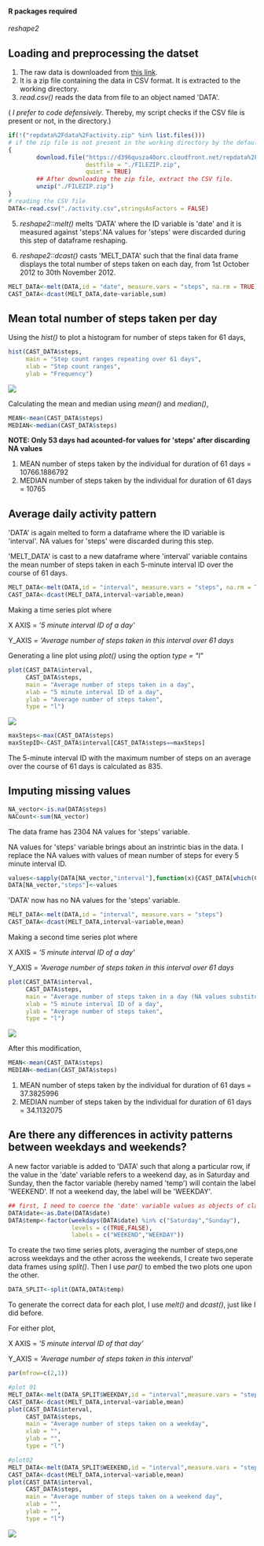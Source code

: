 #### R packages required

_reshape2_



## Loading and preprocessing the datset

1. The raw data is downloaded from [this link](https://d396qusza40orc.cloudfront.net/repdata%2Fdata%2Factivity.zip).
2. It is a zip file containing the data in CSV format. It is extracted to the working directory.
4. _read.csv()_ reads the data from file to an object named 'DATA'.

( _I prefer to code defensively_. Thereby, my script checks if the CSV file is present or not, in the directory.)


```r
if(!("repdata%2Fdata%2Factivity.zip" %in% list.files()))
# if the zip file is not present in the working directory by the default name,
{
        download.file("https://d396qusza40orc.cloudfront.net/repdata%2Fdata%2Factivity.zip",
                      destfile = "./FILEZIP.zip",
                      quiet = TRUE)
        ## After downloading the zip file, extract the CSV file.
        unzip("./FILEZIP.zip")
}
# reading the CSV file
DATA<-read.csv("./activity.csv",stringsAsFactors = FALSE)
```

5. _reshape2::melt()_ melts 'DATA' where the ID variable is 'date' and it is measured against 'steps'.NA values for 'steps' were discarded during this step of dataframe reshaping.

6. _reshape2::dcast()_ casts 'MELT_DATA' such that the final data frame displays the total number of steps taken on each day, from 1st October 2012 to 30th November 2012.


```r
MELT_DATA<-melt(DATA,id = "date", measure.vars = "steps", na.rm = TRUE)
CAST_DATA<-dcast(MELT_DATA,date~variable,sum)
```

## Mean total number of steps taken per day

Using the _hist()_ to plot a histogram for number of steps taken for 61 days,


```r
hist(CAST_DATA$steps,
     main = "Step count ranges repeating over 61 days",
     xlab = "Step count ranges",
     ylab = "Frequency")
```

![](figures/histogram01.png)<!-- -->

Calculating the mean and median using _mean()_ and _median()_,


```r
MEAN<-mean(CAST_DATA$steps)
MEDIAN<-median(CAST_DATA$steps)
```

**NOTE: Only 53 days had acounted-for values for 'steps' after discarding NA values**

1. MEAN number of steps taken by the individual for duration of 61 days = 10766.1886792
2. MEDIAN number of steps taken by the individual for duration of 61 days = 10765

## Average daily activity pattern

'DATA' is again melted to form a dataframe where the ID variable is 'interval'. NA values for 'steps' were discarded during this step.


'MELT_DATA' is cast to a new dataframe where 'interval' variable contains the mean number of steps taken in each 5-minute interval ID over the course of 61 days.


```r
MELT_DATA<-melt(DATA,id = "interval", measure.vars = "steps", na.rm = TRUE)
CAST_DATA<-dcast(MELT_DATA,interval~variable,mean)
```


Making a time series plot where

X AXIS = _'5 minute interval ID of a day'_


Y_AXIS = _'Average number of steps taken in this interval over 61 days_

Generating a line plot using _plot()_ using the option _type = "l"_


```r
plot(CAST_DATA$interval,
     CAST_DATA$steps,
     main = "Average number of steps taken in a day",
     xlab = "5 minute interval ID of a day",
     ylab = "Average number of steps taken",
     type = "l")
```

![](figures/plot01.png)<!-- -->


```r
maxSteps<-max(CAST_DATA$steps)
maxStepID<-CAST_DATA$interval[CAST_DATA$steps==maxSteps]
```

The 5-minute interval ID with the maximum number of steps on an average over the course of 61 days is calculated as 835.

## Imputing missing values


```r
NA_vector<-is.na(DATA$steps)
NACount<-sum(NA_vector)
```

The data frame has 2304 NA values for 'steps' variable.


NA values for 'steps' variable brings about an instrintic bias in the data. I replace the NA values with values of mean number of steps for every 5 minute interval ID. 


```r
values<-sapply(DATA[NA_vector,"interval"],function(x){CAST_DATA[which(CAST_DATA$interval==x),"steps"]})
DATA[NA_vector,"steps"]<-values
```


'DATA' now has no NA values for the 'steps' variable.


```r
MELT_DATA<-melt(DATA,id = "interval", measure.vars = "steps")
CAST_DATA<-dcast(MELT_DATA,interval~variable,mean)
```


Making a second time series plot where

X AXIS = _'5 minute interval ID of a day'_


Y_AXIS = _'Average number of steps taken in this interval over 61 days_



```r
plot(CAST_DATA$interval,
     CAST_DATA$steps,
     main = "Average number of steps taken in a day (NA values substituted)",
     xlab = "5 minute interval ID of a day",
     ylab = "Average number of steps taken",
     type = "l")
```

![](figures/plot02.png)<!-- -->

After this modification, 


```r
MEAN<-mean(CAST_DATA$steps)
MEDIAN<-median(CAST_DATA$steps)
```

1. MEAN number of steps taken by the individual for duration of 61 days = 37.3825996
2. MEDIAN number of steps taken by the individual for duration of 61 days = 34.1132075

## Are there any differences in activity patterns between weekdays and weekends?

A new factor variable is added to 'DATA' such that along a particular row, if the value in the 
'date' variable refers to a weekend day, as in Saturday and Sunday, then the factor variable
(hereby named 'temp') will contain the label 'WEEKEND'. If not a weekend day, the label will be 'WEEKDAY'.


```r
## first, I need to coerce the 'date' variable values as objects of class 'Date'
DATA$date<-as.Date(DATA$date)
DATA$temp<-factor(weekdays(DATA$date) %in% c("Saturday","Sunday"),
                  levels = c(TRUE,FALSE),
                  labels = c("WEEKEND","WEEKDAY"))
```

To create the two time series plots, averaging the number of steps,one across weekdays and the other across the weekends, I create two seperate data frames using _split()_. Then I use _par()_ to embed the two plots one upon the other.


```r
DATA_SPLIT<-split(DATA,DATA$temp)
```

To generate the correct data for each plot, I use _melt()_ and _dcast()_, just like I did before.

For either plot,

X AXIS = _'5 minute interval ID of that day'_


Y_AXIS = _'Average number of steps taken in this interval'_



```r
par(mfrow=c(2,1))

#plot 01
MELT_DATA<-melt(DATA_SPLIT$WEEKDAY,id = "interval",measure.vars = "steps")
CAST_DATA<-dcast(MELT_DATA,interval~variable,mean)
plot(CAST_DATA$interval,
     CAST_DATA$steps,
     main = "Average number of steps taken on a weekday",
     xlab = "",
     ylab = "",
     type = "l")

#plot02
MELT_DATA<-melt(DATA_SPLIT$WEEKEND,id = "interval",measure.vars = "steps")
CAST_DATA<-dcast(MELT_DATA,interval~variable,mean)
plot(CAST_DATA$interval,
     CAST_DATA$steps,
     main = "Average number of steps taken on a weekend day",
     xlab = "",
     ylab = "",
     type = "l")
```

![](figures/plot03.png)<!-- -->
